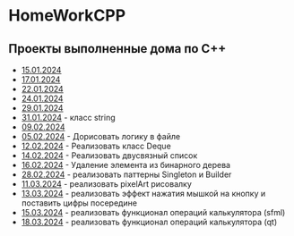 # HomeWorkCPP
## Проекты выполненные дома по С++
- [15.01.2024](15.01.2024)
- [17.01.2024](17.01.2024)
- [22.01.2024](22.01.2024)
- [24.01.2024](24.01.2024)
- [29.01.2024](29.01.2024)
- [31.01.2024](31.01.2024) - класс string
- [09.02.2024](09.02.2024)
- [05.02.2024](05.02.2024) - Дорисовать логику в файле
- [12.02.2024](12.02.2024) - Реализовать класс Deque
- [14.02.2024](14.02.2024) - Реализовать двусвязный список
- [16.02.2024](16.02.2024) - Удаление элемента из бинарного дерева
- [28.02.2024](28.02.2024) - реализовать паттерны Singleton и Builder
- [11.03.2024](11.03.2024) - реализовать pixelArt рисовалку
- [13.03.2024](13.03.2024) - реализовать эффект нажатия мышкой на кнопку и поставить цифры посередине
- [15.03.2024](15.03.2024) - реализовать функционал операций калькулятора (sfml)
- [18.03.2024](18.03.2024) - реализовать функционал операций калькулятора (qt)
